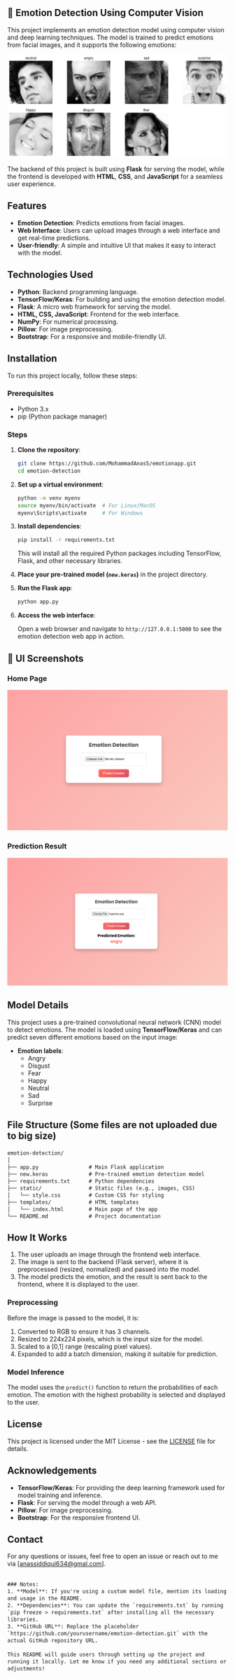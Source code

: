 ## 🚀 Emotion Detection Using Computer Vision


This project implements an emotion detection model using computer vision and deep learning techniques. The model is trained to predict emotions from facial images, and it supports the following emotions:

![Home Page](https://github.com/MohammadAnas5/emotionapp/blob/main/images/download.png)

The backend of this project is built using **Flask** for serving the model, while the frontend is developed with **HTML**, **CSS**, and **JavaScript** for a seamless user experience.

## Features

- **Emotion Detection**: Predicts emotions from facial images.
- **Web Interface**: Users can upload images through a web interface and get real-time predictions.
- **User-friendly**: A simple and intuitive UI that makes it easy to interact with the model.

## Technologies Used

- **Python**: Backend programming language.
- **TensorFlow/Keras**: For building and using the emotion detection model.
- **Flask**: A micro web framework for serving the model.
- **HTML, CSS, JavaScript**: Frontend for the web interface.
- **NumPy**: For numerical processing.
- **Pillow**: For image preprocessing.
- **Bootstrap**: For a responsive and mobile-friendly UI.

## Installation

To run this project locally, follow these steps:

### Prerequisites

- Python 3.x
- pip (Python package manager)

### Steps

1. **Clone the repository**:

   ```bash
   git clone https://github.com/MohammadAnas5/emotionapp.git
   cd emotion-detection
   ```

2. **Set up a virtual environment**:

   ```bash
   python -m venv myenv
   source myenv/bin/activate  # For Linux/MacOS
   myenv\Scripts\activate     # For Windows
   ```

3. **Install dependencies**:

   ```bash
   pip install -r requirements.txt
   ```

   This will install all the required Python packages including TensorFlow, Flask, and other necessary libraries.

4. **Place your pre-trained model (`new.keras`)** in the project directory.

5. **Run the Flask app**:

   ```bash
   python app.py
   ```

6. **Access the web interface**:

   Open a web browser and navigate to `http://127.0.0.1:5000` to see the emotion detection web app in action.

## 🎨 UI Screenshots

### Home Page
![Home Page](https://github.com/MohammadAnas5/emotionapp/blob/main/images/Emotion%20Detection%20(1).png)

### Prediction Result
![Prediction Result](https://github.com/MohammadAnas5/emotionapp/blob/main/images/Emotion%20Detection.png)

## Model Details

This project uses a pre-trained convolutional neural network (CNN) model to detect emotions. The model is loaded using **TensorFlow/Keras** and can predict seven different emotions based on the input image:

- **Emotion labels**: 
  - Angry
  - Disgust
  - Fear
  - Happy
  - Neutral
  - Sad
  - Surprise

## File Structure (Some files are not uploaded due to big size)

```
emotion-detection/
│
├── app.py                # Main Flask application
├── new.keras             # Pre-trained emotion detection model
├── requirements.txt      # Python dependencies
├── static/               # Static files (e.g., images, CSS)
│   └── style.css         # Custom CSS for styling
├── templates/            # HTML templates
│   └── index.html        # Main page of the app
└── README.md             # Project documentation
```

## How It Works

1. The user uploads an image through the frontend web interface.
2. The image is sent to the backend (Flask server), where it is preprocessed (resized, normalized) and passed into the model.
3. The model predicts the emotion, and the result is sent back to the frontend, where it is displayed to the user.

### Preprocessing

Before the image is passed to the model, it is:

1. Converted to RGB to ensure it has 3 channels.
2. Resized to 224x224 pixels, which is the input size for the model.
3. Scaled to a [0,1] range (rescaling pixel values).
4. Expanded to add a batch dimension, making it suitable for prediction.

### Model Inference

The model uses the `predict()` function to return the probabilities of each emotion. The emotion with the highest probability is selected and displayed to the user.

## License

This project is licensed under the MIT License - see the [LICENSE](LICENSE) file for details.

## Acknowledgements

- **TensorFlow/Keras**: For providing the deep learning framework used for model training and inference.
- **Flask**: For serving the model through a web API.
- **Pillow**: For image preprocessing.
- **Bootstrap**: For the responsive frontend UI.

## Contact

For any questions or issues, feel free to open an issue or reach out to me via [anassiddiqui634@gmal.com].

```

### Notes:
1. **Model**: If you're using a custom model file, mention its loading and usage in the README.
2. **Dependencies**: You can update the `requirements.txt` by running `pip freeze > requirements.txt` after installing all the necessary libraries.
3. **GitHub URL**: Replace the placeholder `https://github.com/yourusername/emotion-detection.git` with the actual GitHub repository URL.

This README will guide users through setting up the project and running it locally. Let me know if you need any additional sections or adjustments!
